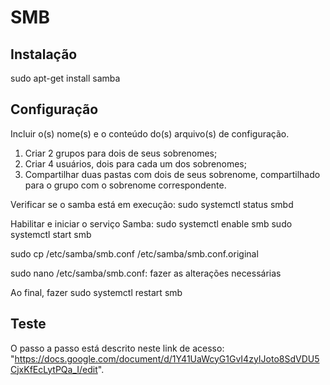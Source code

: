 # SMB

## Instalação

sudo apt-get install samba

## Configuração

Incluir o(s) nome(s) e o conteúdo do(s) arquivo(s) de configuração.

1. Criar 2 grupos para dois de seus sobrenomes;
2. Criar 4 usuários, dois para cada um dos sobrenomes;
3. Compartilhar duas pastas com dois de seus sobrenome, compartilhado para o grupo com o sobrenome correspondente.

Verificar se o samba está em execução: sudo systemctl status smbd

Habilitar e iniciar o serviço Samba:
sudo systemctl enable smb
sudo systemctl start smb

sudo cp /etc/samba/smb.conf /etc/samba/smb.conf.original

sudo nano /etc/samba/smb.conf: fazer as alterações necessárias

Ao final, fazer sudo systemctl restart smb

## Teste
O passo a passo está descrito neste link de acesso: "https://docs.google.com/document/d/1Y41UaWcyG1GvI4zyIJoto8SdVDU5CjxKfEcLytPQa_I/edit".
